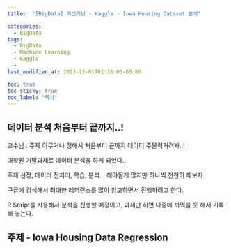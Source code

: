```yaml
---
title:  "[BigData] 머신러닝 - Kaggle - Iowa Housing Dataset 분석"

categories:
  - BigData
tags:
  - BigData
  - Machine Learning
  - Kaggle
  - 
last_modified_at: 2023-12-01T01:16:00-05:00

toc: true
toc_sticky: true
toc_label: "목차"
---
```


## 데이터 분석 처음부터 끝까지..!
교수님 : 주제 아무거나 정해서 처음부터 끝까지 데이터 주물럭거려봐..!

대학원 기말과제로 데이터 분석을 하게 되었다..

주제 선정, 데이터 전처리, 학습, 분석... 해야될게 많지만 하나씩 천천히 해보자

구글에 검색해서 최대한 레퍼런스를 많이 참고하면서 진행하려고 한다.

R Script를 사용해서 분석을 진행할 예정이고, 과제만 하면 나중에 까먹을 듯 해서 기록해 놓는다.

## 주제 - Iowa Housing Data Regression 
